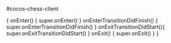 #cocos-chess-client


{
  onEnter() {
    super.onEnter()
  }
  onEnterTransitionDidFinish() {
    super.onEnterTransitionDidFinish()
  }
  onExitTransitionDidStart(){
    super.onExitTransitionDidStart()
  }
  onExit() {
    super.onExit()
  }
}